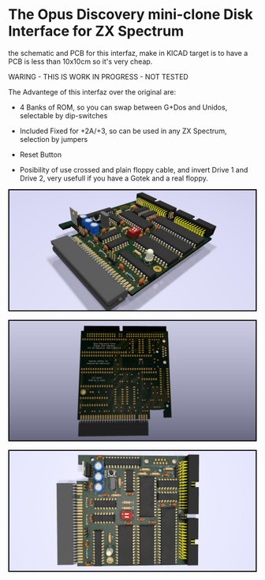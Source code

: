 # The Opus Discovery mini-clone Disk Interface for ZX Spectrum
the schematic and PCB for this interfaz, make in KICAD
target is to have a PCB is less than 10x10cm so it's very cheap.

WARING - THIS IS WORK IN PROGRESS - NOT TESTED


The Advantege of this interfaz over the original are:

- 4 Banks of ROM, so you can swap between G+Dos and Unidos, selectable by dip-switches

- Included Fixed for +2A/+3, so can be used in any ZX Spectrum, selection by jumpers

- Reset Button

- Posibility of use crossed and plain floppy cable, and invert Drive 1 and Drive 2, very usefull if you have a Gotek and a real floppy.

![My image](opus.jpg)

![My image](opus2.jpg)

![My image](opus3.jpg)
